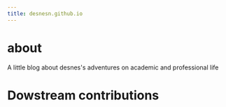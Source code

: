 ```yaml
---
title: desnesn.github.io
---
```


# about
A little blog about desnes's adventures on academic and professional life

# Dowstream contributions

